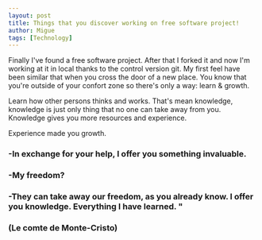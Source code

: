 ```yaml
---
layout: post
title: Things that you discover working on free software project!
author: Migue
tags: [Technology]
---
```


Finally I've found a free software project. After that I forked it and now I'm working at it in local thanks to the control version git.
My first feel have been similar that when you cross the door of a new place. You know that you're outside of your confort zone so there's only a way: learn & growth.

Learn how other persons thinks and works.
That's mean knowledge, knowledge is just only thing that no one can take away from you.
Knowledge gives you more resources and experience.

Experience made you growth.



### -In exchange for your help, I offer you something invaluable.
### -My freedom?
### -They can take away our freedom, as you already know. I offer you knowledge. Everything I have learned. "
### (Le comte de Monte-Cristo)